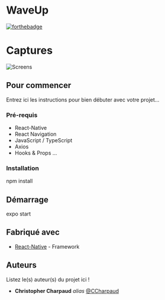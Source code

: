 # WaveUp

[![forthebadge](https://forthebadge.com/images/badges/built-with-love.svg)](https://forthebadge.com)

# Captures

![Screens](https://zupimages.net/up/20/11/d2dt.png)


## Pour commencer

Entrez ici les instructions pour bien débuter avec votre projet...

### Pré-requis

- React-Native
- React Navigation
- JavaScript / TypeScript
- Axios 
- Hooks & Props
...

### Installation

npm install

## Démarrage

expo start

## Fabriqué avec

* [React-Native](https://reactnative.dev) - Framework


## Auteurs
Listez le(s) auteur(s) du projet ici !
* **Christopher Charpaud** _alias_ [@CCharpaud](https://github.com/CCharpaud)



